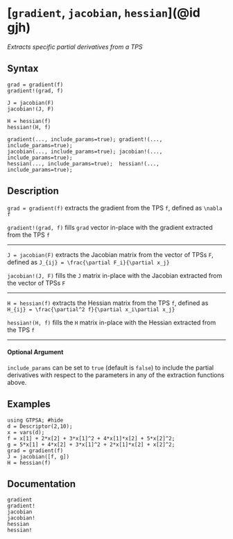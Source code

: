 # [`gradient`, `jacobian`, `hessian`](@id gjh)
*Extracts specific partial derivatives from a TPS*
## Syntax
```
grad = gradient(f)
gradient!(grad, f)

J = jacobian(F)
jacobian!(J, F)

H = hessian(f)
hessian!(H, f)

gradient(..., include_params=true); gradient!(..., include_params=true);
jacobian(..., include_params=true); jacobian!(..., include_params=true);
hessian(..., include_params=true);  hessian!(..., include_params=true);
```

## Description

`grad = gradient(f)` extracts the gradient from the TPS `f`, defined as ``\nabla f``

`gradient!(grad, f)` fills `grad` vector in-place with the gradient extracted from the TPS `f`

------

`J = jacobian(F)` extracts the Jacobian matrix from the vector of TPSs `F`, defined as ``J_{ij} = \frac{\partial F_i}{\partial x_j}``

`jacobian!(J, F)` fills the `J` matrix in-place with the Jacobian extracted from the vector of TPSs `F`

------

`H = hessian(f)` extracts the Hessian matrix from the TPS `f`, defined as ``H_{ij} = \frac{\partial^2 f}{\partial x_i\partial x_j}``

`hessian!(H, f)` fills the `H` matrix in-place with the Hessian extracted from the TPS `f`

------
#### Optional Argument

`include_params` can be set to `true` (default is `false`) to include the partial derivatives with respect to the parameters in any of the extraction functions above.

## Examples

```@repl
using GTPSA; #hide
d = Descriptor(2,10);
x = vars(d);
f = x[1] + 2*x[2] + 3*x[1]^2 + 4*x[1]*x[2] + 5*x[2]^2;
g = 5*x[1] + 4*x[2] + 3*x[1]^2 + 2*x[1]*x[2] + x[2]^2;
grad = gradient(f)
J = jacobian([f, g])
H = hessian(f)
```

## Documentation
```@docs
gradient
gradient!
jacobian
jacobian!
hessian
hessian!
```